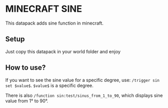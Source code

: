 # MINECRAFT SINE

This datapack adds sine function in minecraft.

## Setup

Just copy this datapack in your world folder and enjoy

## How to use?

If you want to see the sine value for a specific degree, use: `/trigger sin set $value$`. `$value$` is a specific degree.

There is also `/function sin:test/sinus_from_1_to_90`, which displays sine value from 1° to 90°. 